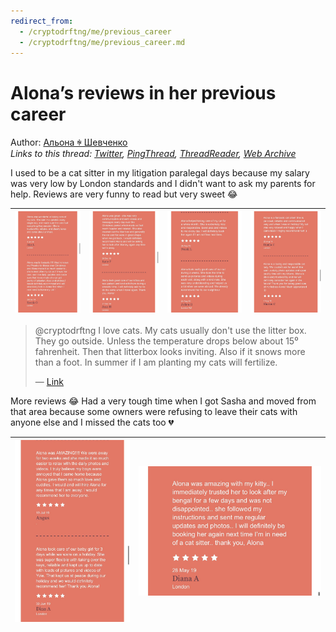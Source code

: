 ```yaml
---
redirect_from:
  - /cryptodrftng/me/previous_career
  - /cryptodrftng/me/previous_career.md
---
```

# Alona’s reviews in her previous career

Author: [Альона ꑭ Шевченко](https://twitter.com/cryptodrftng)  
*Links to this thread: [Twitter](https://twitter.com/cryptodrftng/status/1539815975981285376), [PingThread](https://pingthread.com/thread/1539815975981285376), [ThreadReader](https://threadreaderapp.com/thread/1539815975981285376.html), [Web Archive](https://web.archive.org/web/*/https://twitter.com/cryptodrftng/status/1539815975981285376)*

I used to be a cat sitter in my litigation paralegal days because my salary was very low by London standards and I didn't want to ask my parents for help. Reviews are very funny to read but very sweet 😂

| [![](/media/1539815983791357952/3_1539815970696478720.jpg)](/media/1539815983791357952/3_1539815970696478720.jpg) | [![](/media/1539815983791357952/3_1539815970692370433.jpg)](/media/1539815983791357952/3_1539815970692370433.jpg) | [![](/media/1539815983791357952/3_1539815970696581124.jpg)](/media/1539815983791357952/3_1539815970696581124.jpg) | [![](/media/1539815983791357952/3_1539815970688180225.jpg)](/media/1539815983791357952/3_1539815970688180225.jpg) |
| :-: | :-: | :-: | :-: |

<blockquote class="twitter-tweet">
    <p lang="en" dir="ltr">
    @cryptodrftng I love cats.  My cats usually don&#39;t use the litter box.  They go outside.  Unless the temperature drops below about 15⁰ fahrenheit.  Then that litterbox looks inviting.  Also if it snows more than a foot.  In summer if I am planting my cats will fertilize.<br />
    </p>
    &mdash; <a href="https://twitter.com/thankyou_nurses/status/1539812910620221440">Link</a>
</blockquote>

More reviews 😂 Had a very tough time when I got Sasha and moved from that area because some owners were refusing to leave their cats with anyone else and I missed the cats too 💔

| [![](/media/1539815983791357952/3_1539815979840061446.jpg)](/media/1539815983791357952/3_1539815979840061446.jpg) | [![](/media/1539815983791357952/3_1539815979840147456.jpg)](/media/1539815983791357952/3_1539815979840147456.jpg) |
| :-: | :-: |
